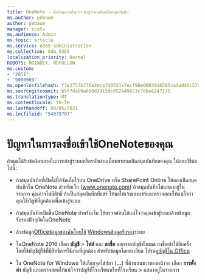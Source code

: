```yaml
---
title: OneNote - ข้อผิดพลาดในการเข้าสู่ระบบเมื่อเปิดสมุดบันทึก
ms.author: pebaum
author: pebaum
manager: scotv
ms.audience: Admin
ms.topic: article
ms.service: o365-administration
ms.collection: Adm_O365
localization_priority: Normal
ROBOTS: NOINDEX, NOFOLLOW
ms.custom:
- "2651"
- "9000669"
ms.openlocfilehash: f7e2757b776e2eca7d0521a7ecf98e0003416595ca4ad46c57d70974acba98ad
ms.sourcegitcommit: b5f7da89a650d2915dc652449623c78be6247175
ms.translationtype: MT
ms.contentlocale: th-TH
ms.lasthandoff: 08/05/2021
ms.locfileid: "54075707"
---
```

# <a name="issues-signing-in-to-onenote-notebooks"></a>ปัญหาในการลงชื่อเข้าใช้OneNoteของคุณ

ถ้าคุณได้รับข้อผิดพลาดในการเข้าสู่ระบบหรือรหัสผ่านเมื่อพยายามเปิดสมุดบันทึกของคุณ ให้ลองวิธีต่อไปนี้:

- ถ้าสมุดบันทึกที่เปิดไม่ได้จัดเก็บไว้บน OneDrive หรือ SharePoint Online ให้ลองเปิดสมุดบันทึกใน OneNote สําหรับเว็บ (www.onenote.com) ถ้าสมุดบันทึกไม่แสดงอยู่ในรายการ คุณอาจไม่มีสิทธิ์ ถ้าเป็นสมุดบันทึกที่แชร์ ให้ขอให้เจ้าของแชร์และตรวจสอบให้แน่ใจว่าคุณใช้บัญชีที่ถูกต้องเพื่อเข้าสู่ระบบ

- ถ้าสมุดบันทึกเปิดขึ้นOneNote สําหรับเว็บ ให้ตรวจสอบให้แน่ใจว่าคุณเข้าสู่ระบบด้วยข้อมูลรับรองปัจจุบันในOneNote 

- ล้างข้อมูล[Officeข้อมูลของฉันโดยใช้](https://docs.microsoft.com/office/troubleshoot/error-messages/another-account-already-signed-in#step-3-clear-cached-credentials-on-the-computer) [Windowsข้อมูลรับรอง](https://support.microsoft.com/help/4026814/windows-accessing-credential-manager)ระบบ

- ในOneNote 2016 เลือก **บัญชี**  >  **ไฟล์** และ **ลงชื่อ** ออกจากบัญชีทั้งหมด ลงชื่อเข้าใช้อีกครั้งโดยใช้บัญชีผู้ใช้ที่มีสิทธิการใช้งานที่ถูกต้อง สำหรับข้อมูลโดยละเอียด โปรดดู[บัญชีใน Office](https://support.office.com/article/accounts-in-office-628ea040-f265-49de-b986-be09c3ebf8a9)

- ใน OneNote for Windows ให้เลือกจุดไข่ปลา (**...**) ที่ด้านบนขวาของหน้าจอ เลือก **การตั้งค่า** บัญชี และตรวจสอบให้แน่ใจว่าบัญชีที่โรงเรียนหรือที่โรงเรียน  >  แสดงอยู่ในรายการ